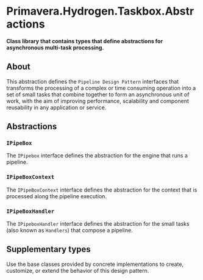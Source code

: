 # Primavera.Hydrogen.Taskbox.Abstractions

**Class library that contains types that define abstractions for asynchronous multi-task processing.**

## About

This abstraction defines the `Pipeline Design Pattern` interfaces that transforms the processing of a complex or time consuming operation into a set of small tasks that combine together to form an asynchronous unit of work, with the aim of improving performance, scalability and component reusability in any application or service.

## Abstractions

### `IPipeBox`

The `IPipebox` interface defines the abstraction for the engine that runs a pipeline.

### `IPipeBoxContext`

The `IPipeBoxContext` interface defines the abstraction for the context that is processed along the pipeline execution.

### `IPipeBoxHandler`

The `IPipeboxHandler` interface defines the abstraction for the small tasks (also known as `Handlers`) that compose a pipeline.

## Supplementary types

Use the base classes provided by concrete implementations to create, customize, or extend the behavior of this design pattern.
